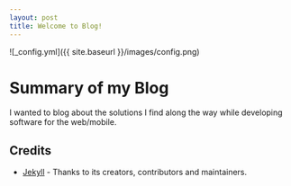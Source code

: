 ```yaml
---
layout: post
title: Welcome to Blog!
---
```


![_config.yml]({{ site.baseurl }}/images/config.png)

# Summary of my Blog

I wanted to blog about the solutions I find along the way while developing software for the web/mobile. 

## Credits

- [Jekyll](https://github.com/jekyll/jekyll) - Thanks to its creators, contributors and maintainers.
